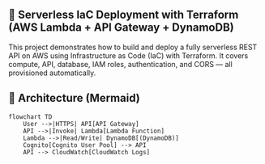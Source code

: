 ## 🚀 Serverless IaC Deployment with Terraform (AWS Lambda + API Gateway + DynamoDB)

This project demonstrates how to build and deploy a fully serverless REST API on AWS using Infrastructure as Code (IaC) with Terraform.
It covers compute, API, database, IAM roles, authentication, and CORS — all provisioned automatically.

## 🧠 Architecture (Mermaid)

```mermaid
flowchart TD
    User -->|HTTPS| API[API Gateway]
    API -->|Invoke| Lambda[Lambda Function]
    Lambda -->|Read/Write| DynamoDB[(DynamoDB)]
    Cognito[Cognito User Pool] --> API
    API --> CloudWatch[CloudWatch Logs]

